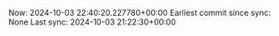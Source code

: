 Now: 2024-10-03 22:40:20.227780+00:00 Earliest commit since sync: None Last sync: 2024-10-03 21:22:30+00:00
